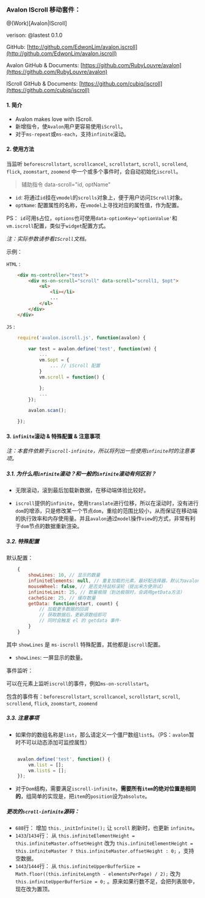 ### Avalon IScroll 移动套件：

@(Work)[Avalon|IScroll]

verison: @lastest 0.1.0

GitHub: [http://github.com/EdwonLim/avalon.iscroll](http://github.com/EdwonLim/avalon.iscroll)

Avalon GitHub & Documents: [https://github.com/RubyLouvre/avalon](https://github.com/RubyLouvre/avalon)

IScroll GitHub & Documents: [https://github.com/cubiq/iscroll](https://github.com/cubiq/iscroll)

#### 1. 简介

- Avalon makes love with IScroll.
- 新增指令，使`Avalon`用户更容易使用`iScroll`。
- 对于`ms-repeat`或`ms-each`，支持`infinite`滚动。

#### 2. 使用方法

当监听 `beforescrollstart`, `scrollcancel`, `scrollstart`, `scroll`, `scrollend`, `flick`, `zoomstart`, `zoomend` 中一个或多个事件时，会自动初始化`iscroll`。

> 辅助指令
> data-scroll="id, optName"

- `id`: 将通过`id`挂在`vmodel`的`scrolls`对象上，便于用户访问`IScroll`对象。
- `optName`: 配置属性的名称，在`vmodel`上寻找对应的属性值，作为配置。

PS： `id`可用`$`占位，`options`也可使用`data-optionKey='optionValue'`和`vm.iscroll`配置，类似于`widget`配置方式。

*注：实际参数请参看`IScroll`文档。*

示例：

`HTML` :

```html
    <div ms-controller="test">
        <div ms-on-scroll="scroll" data-scroll="scroll1, $opt">
            <ul>
                <li></li>
                ...
            </ul>
        </div>
    </div>
```

`JS` :

```js
    require('avalon.iscroll.js', function(avalon) {

        var test = avalon.define('test', function(vm) {
            ...
            vm.$opt = {
                ... // iScroll 配置
            }
            vm.scroll = function() {

            };
            ...
        });

        avalon.scan();

    });
```

#### 3. `infinite`滚动 & 特殊配置 & 注意事项

*注：本套件依赖于`iscroll-infinite`，所以将列出一些使用`infinite`时的注意事项。*

##### 3.1. 为什么用`infinite`滚动？和一般的`infinite`滚动有何区别？

- 无限滚动，滚到最后加载新数据，在移动端体验比较好。

- `iscroll`提供的`infinite`，使用`translate`进行位移，所以在滚动时，没有进行`dom`的增添，只是修改某一个节点`dom`，重绘的范围比较小，从而保证在移动端的执行效率和内存使用量。并且`avalon`通过`model`操作`view`的方式，非常有利于`dom`节点的数据重新渲染。

##### 3.2. 特殊配置

默认配置：

```js
    {
        showLines: 10, // 显示的数量
        infiniteElements: null, // 重复加载的元素，最好配选择器，默认为avalon array 所绑定的元素
        mouseWheel: false, // 是否支持鼠标滚轮（提出来方便测试）
        infiniteLimit: 25, // 数量极限（到达极限时，会调用getData方法）
        cacheSize: 25, // 缓存数量
        getData: function(start, count) {
            // 加载更多数据的回调
            // 获取数据后，更新源数组即可
            // 同时会触发 el 的 getdata 事件·
        }
    }
```

其中 `showLines` 是 `ms-iscroll` 特殊配置，其他都是`iscroll`配置。

- `showLines`: 一屏显示的数量。

事件监听：

可以在元素上监听`iscroll`的事件，例如`ms-on-scrollstart`。

包含的事件有：`beforescrollstart`, `scrollcancel`, `scrollstart`, `scroll`, `scrollend`, `flick`, `zoomstart`, `zoomend`

##### 3.3. 注意事项

- 如果你的数组名称是`list`，那么请定义一个僵尸数组`list$`。（PS：`avalon`暂时不可以动态添加可监控属性）

```js

    avalon.define('test', function() {
        vm.list = [];
        vm.list$ = [];
    });
```

- 对于`Dom`结构，需要满足`iscroll-infinite`，**需要所有`item`的绝对位置是相同的**，组简单的实现是，把`item`的`position`设为`absolute`。

##### 更改的`scroll-infinite`源码：

- `688`行： 增加 `this._initInfinite();` 让 `scroll` 刷新时，也更新 `infinite`。
- `1433`/`1434`行： 从 `this.infiniteElementHeight = this.infiniteMaster.offsetHeight` 改为 `this.infiniteElementHeight = this.infiniteMaster ? this.infiniteMaster.offsetHeight : 0;` ，支持空数据。
- `1443`/`1444`行： 从 `this.infiniteUpperBufferSize = Math.floor((this.infiniteLength - elementsPerPage) / 2);` 改为 `this.infiniteUpperBufferSize = 0;` 。原来如果行数不足，会把列表居中，现在改为置顶。
